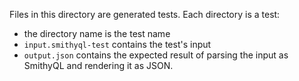 Files in this directory are generated tests. Each directory is a test:

- the directory name is the test name
- `input.smithyql-test` contains the test's input
- `output.json` contains the expected result of parsing the input as SmithyQL and rendering it as JSON.
